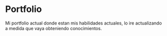 # Portfolio

Mi portfolio actual donde estan mis habilidades actuales, lo ire actualizando a medida que vaya obteniendo conocimientos.

